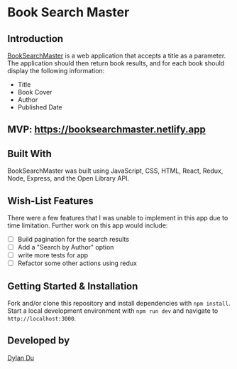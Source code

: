 # Book Search Master

## Introduction
[BookSearchMaster](https://booksearchmaster.netlify.app) is a web application that accepts a title as a parameter. The application should then return book results, and for each book should display the following information:
-	Title
-	Book Cover
-	Author
-	Published Date

## MVP: https://booksearchmaster.netlify.app

## Built With
BookSearchMaster was built using JavaScript, CSS, HTML, React, Redux, Node, Express, and the Open Library API.

## Wish-List Features
There were a few features that I was unable to implement in this app due to time limitation. Further work on this app would include:

- [ ] Build pagination for the search results
- [ ] Add a "Search by Author" option
- [ ] write more tests for app
- [ ] Refactor some other actions using redux

## Getting Started & Installation

Fork and/or clone this repository and install dependencies with `npm install`. Start a local development environment with `npm run dev` and navigate to `http://localhost:3000`.

## Developed by

[Dylan Du](https://github.com/dylangit01)